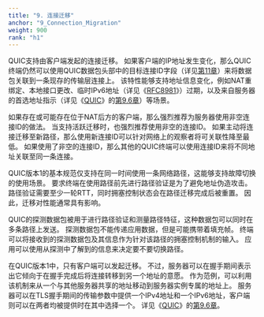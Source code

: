 ```yaml
---
title: "9. 连接迁移"
anchor: "9_Connection_Migration"
weight: 900
rank: "h1"
---
```


QUIC支持由客户端发起的连接迁移。
如果客户端的IP地址发生变化，那么QUIC终端仍然可以使用QUIC数据包头部中的目标连接ID字段（详见[第11章](#11_Information_Exposure_and_the_Connection_ID)）来将数据包关联到一条现存的传输层连接上。
该特性能够支持地址信息变化，例如NAT重绑定、本地接口更改、临时IPv6地址（详见《[RFC8981](https://www.rfc-editor.org/info/rfc8981)》）过期，以及来自服务器的首选地址指示（详见《[QUIC](../RFC9000_Chinese_Simplified)》的[第9.6章](../RFC9000_Chinese_Simplified/#9.6_Server's_Preferred_Address)）等场景。

如果存在或可能存在位于NAT后方的客户端，那么强烈推荐为服务器使用非空连接ID的做法。
当支持活跃迁移时，也强烈推荐使用非空的连接ID。
如果主动将连接迁移至新路径，那么使用新连接ID可以针对网络上的观察者将可关联性降至最低。
如果使用了非空的连接ID，那么其他的QUIC终端可以使用连接ID来将不同地址关联至同一条连接。

QUIC版本1的基本规范仅支持在同一时间使用一条网络路径，这能够支持故障切换的使用场景。
要求终端在使用路径前先进行路径验证是为了避免地址伪造攻击。
路径验证需要至少一轮RTT，同时拥塞控制状态会在路径迁移完成后被重置。
因此，迁移对性能通常具有影响。

QUIC的探测数据包被用于进行路径验证和测量路径特征，这种数据包可以同时在多条路径上发送。
探测数据包不能传递应用数据，但是可能携带着填充帧。
终端可以将接收到的探测数据包及其信息作为针对该路径的拥塞控制机制的输入。
应用可以使用从探测中了解到的信息来决定要不要切换路径。

在QUIC版本1中，只有客户端可以发起迁移。
不过，服务器可以在握手期间表示出它倾向于在握手完成后将连接转移到另一个地址的意愿。
作为范例，可以利用该机制来从一个与其他服务器共享的地址移动到服务器实例专属的地址上。
服务器可以在TLS握手期间的传输参数中提供一个IPv4地址和一个IPv6地址，客户端则可以在两者均被提供时在其中选择一个。
详见《[QUIC](../RFC9000_Chinese_Simplified)》的[第9.6章](../RFC9000_Chinese_Simplified/#9.6_Server's_Preferred_Address)。
